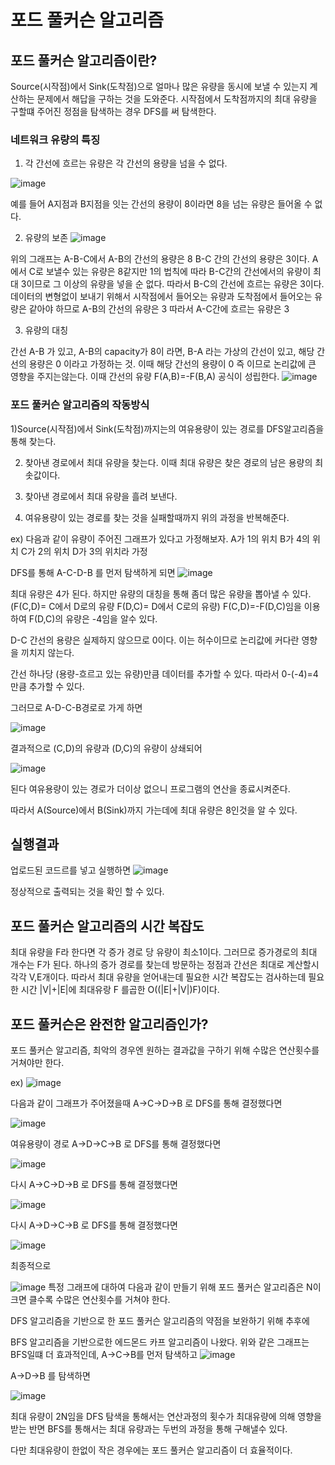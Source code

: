 # 포드 풀커슨 알고리즘


## 포드 풀커슨 알고리즘이란?

Source(시작점)에서 Sink(도착점)으로  얼마나 많은 유량을 동시에 보낼 수 있는지 계산하는 문제에서 해답을 구하는 것을 도와준다. 시작점에서 도착점까지의 최대 유량을 구할떄 주어진 정점을 탐색하는 경우 DFS를 써 탐색한다.

### 네트워크 유량의 특징

1) 각 간선에 흐르는 유량은 각 간선의 용량을 넘을 수 없다.

![image](https://user-images.githubusercontent.com/100903674/164578818-0783e885-02fa-4b5d-abe2-2c83e7d9464b.png)

예를 들어 A지점과  B지점을 잇는 간선의 용량이 8이라면 8을 넘는 유량은 들어올 수 없다.

2) 유량의 보존
![image](https://user-images.githubusercontent.com/100903674/164579861-0ae7b09d-e747-42b1-8d2b-5ab02ed20460.png)

위의 그래프는 A-B-C에서 A-B의 간선의 용량은 8 B-C 간의 간선의 용량은 3이다. A에서 C로 보낼수 있는 유량은 8같지만 1의 법칙에 따라  B-C간의 간선에서의
유량이 최대 3이므로 그 이상의 유량을 넣을 순 없다. 따라서 B-C의 간선에 흐르는 유량은 3이다. 데이터의 변형없이 보내기 위해서 시작점에서 들어오는 유량과 도착점에서 들어오는 유량은 같아야 하므로 A-B의 간선의 유량은 3 따라서 A-C간에 흐르는 유량은 3


3) 유량의 대칭

간선 A-B  가 있고, A-B의 capacity가 8이 라면, B-A 라는 가상의 간선이 있고, 해당 간선의 용량은 0 이라고 가정하는 것. 이때 해당 간선의 용량이 0 즉 이므로 논리값에 큰 영향을 주지는않는다. 이때 간선의 유량 F(A,B)=-F(B,A)  공식이 성립한다.
![image](https://user-images.githubusercontent.com/100903674/165745128-0237bfb1-a6b8-429b-a90a-41c507603979.png)






### 포드 풀커슨 알고리즘의 작동방식

1)Source(시작점)에서  Sink(도착점)까지는의 여유용량이 있는 경로를 DFS알고리즘을 통해 찾는다. 


2) 찾아낸 경로에서 최대 유량을 찾는다. 이때 최대 유량은 찾은 경로의 남은 용량의 최솟값이다.

3) 찾아낸 경로에서 최대 유량을 흘려 보낸다.

4) 여유용량이 있는 경로를 찾는 것을 실패할때까지 위의 과정을 반복해준다.

ex) 다음과 같이 유량이 주어진 그래프가 있다고 가정해보자.
A가 1의 위치 B가 4의 위치 C가 2의 위치  D가 3의 위치라 가정



DFS를 통해 A-C-D-B 를 먼저 탐색하게 되면
![image](https://user-images.githubusercontent.com/100903674/164612935-4e6957f9-0ade-4b27-8130-625a572df5fd.png)

최대 유량은 4가 된다. 하지만 유량의 대칭을 통해 좀더 많은 유량을 뽑아낼 수 있다. (F(C,D)= C에서 D로의 유량 F(D,C)= D에서 C로의 유량) 
F(C,D)=-F(D,C)임을 이용하여 F(D,C)의 유량은 -4임을 알수 있다. 


D-C 간선의 용량은 실제하지 않으므로 0이다. 이는 허수이므로 논리값에 커다란 영향을 끼치지 않는다.

간선 하나당 (용량-흐르고 있는 유량)만큼 데이터를 추가할 수 있다.
따라서 0-(-4)=4만큼 추가할 수 있다.

그러므로 A-D-C-B경로로 가게 하면 

![image](https://user-images.githubusercontent.com/100903674/164725374-aa293af8-9437-4931-b4cd-be931a2c1626.png)


결과적으로 (C,D)의 유량과 (D,C)의 유량이 상쇄되어 

![image](https://user-images.githubusercontent.com/100903674/164725446-854acf63-e498-411c-aa48-b62bff66db0c.png)


된다 여유용량이 있는 경로가 더이상 없으니 프로그램의 연산을 종료시켜준다.

따라서 A(Source)에서 B(Sink)까지 가는데에 최대 유량은 8인것을 알 수 있다.


## 실행결과
업로드된 코드르를 넣고 실행하면
![image](https://user-images.githubusercontent.com/100903674/164619759-1d22d5d4-fe84-4a4b-bca2-07591aaa9ea1.png)

정상적으로 출력되는 것을 확인 할 수 있다.




## 포드 풀커슨 알고리즘의 시간 복잡도

최대 유량을 F라 한다면 각 증가 경로 당 유량이 최소1이다. 그러므로 증가경로의 최대 개수는 F가 된다. 
하나의 증가 경로를 찾는데 방문하는 정점과 간선은 최대로 계산할시 각각 V,E개이다. 따라서 최대 유량을 얻어내는데 필요한 시간 복잡도는 검사하는데 필요한 시간 |V|+|E|에 최대유랑 F 를곱한
O((|E|+|V|)F)이다. 

## 포드 풀커슨은 완전한 알고리즘인가?

포드 풀커슨 알고리즘, 최악의 경우엔 원하는 결과값을 구하기 위해 수많은 연산횟수를 거쳐야만 한다.



ex)
![image](https://user-images.githubusercontent.com/100903674/164723339-3f4f137a-09ec-4c18-9964-70be862e9496.png)



다음과 같이 그래프가 주어졌을때 A->C->D->B 로 DFS를 통해 결정했다면

![image](https://user-images.githubusercontent.com/100903674/164725998-f96fe928-1daf-45e8-b890-3a12df4218e9.png)


여유용량이 경로 A->D->C->B 로 DFS를 통해 결정했다면

![image](https://user-images.githubusercontent.com/100903674/164726432-ea764eb2-92de-4766-abbe-48e6ab1f4a61.png)



  다시 A->C->D->B 로 DFS를 통해 결정했다면

![image](https://user-images.githubusercontent.com/100903674/164727052-184d4979-4b7a-420a-8271-b6f73a231a8d.png)

다시 A->D->C->B 로 DFS를 통해 결정했다면

![image](https://user-images.githubusercontent.com/100903674/164727318-0fbddc26-a318-41ac-8295-75ddfe949da0.png)





최종적으로

![image](https://user-images.githubusercontent.com/100903674/164727696-cc7e4add-381e-498d-80bc-cce7ccddcb7f.png)
특정 그래프에 대하여 다음과 같이 만들기 위해 포드 풀커슨 알고리즘은 N이 크면 클수록 수많은 연산횟수를 거쳐야 한다.

DFS 알고리즘을 기반으로 한 포드 풀커슨 알고리즘의 약점을 보완하기 위해 추후에

BFS 알고리즘을 기반으로한 에드몬드 카프 알고리즘이 나왔다. 
위와 같은 그래프는 BFS일떄 더 효과적인데,
A->C->B를 먼저 탐색하고
![image](https://user-images.githubusercontent.com/100903674/165741916-6a30e573-1ad5-431a-85bf-eaf467468d2c.png)


A->D->B 를 탐색하면


![image](https://user-images.githubusercontent.com/100903674/165742088-d82ff3b5-b46b-416a-86d3-549b3261698b.png)



최대 유량이 2N임을 DFS 탐색을 통해서는 연산과정의 횟수가 최대유량에 의해 영향을 받는 반면 BFS를 통해서는 최대 유량과는  두번의 과정을 통해 구해낼수 있다.

다만 최대유량이 한없이 작은 경우에는 포드 풀커슨 알고리즘이 더 효율적이다.




